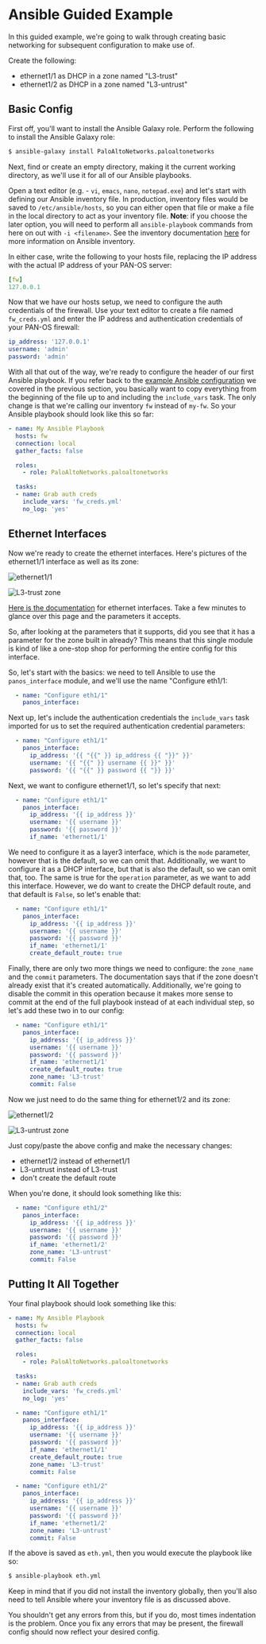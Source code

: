 # Ansible Guided Example

In this guided example, we're going to walk through creating basic networking
for subsequent configuration to make use of.

Create the following:

* ethernet1/1 as DHCP in a zone named "L3-trust"
* ethernet1/2 as DHCP in a zone named "L3-untrust"


## Basic Config

First off, you'll want to install the Ansible Galaxy role.  Perform the
following to install the Ansible Galaxy role:

```bash
$ ansible-galaxy install PaloAltoNetworks.paloaltonetworks
```

Next, find or create an empty directory, making it the current working
directory, as we'll use it for all of our Ansible playbooks.

Open a text editor (e.g. - `vi`, `emacs`, `nano`, `notepad.exe`) and let's
start with defining our Ansible inventory file.  In production, inventory files
would be saved to `/etc/ansible/hosts`, so you can either open that file or
make a file in the local directory to act as your inventory file.  **Note**:
if you choose the later option, you will need to perform all `ansible-playbook`
commands from here on out with `-i <filename>`.  See the inventory documentation
[here](https://docs.ansible.com/ansible/latest/user_guide/intro_inventory.html)
for more information on Ansible inventory.

In either case, write the following to your hosts file, replacing the IP
address with the actual IP address of your PAN-OS server:

```yml
[fw]
127.0.0.1
```

Now that we have our hosts setup, we need to configure the auth credentials
of the firewall.  Use your text editor to create a file named `fw_creds.yml`
and enter the IP address and authentication credentials of your PAN-OS
firewall:

```yml
ip_address: '127.0.0.1'
username: 'admin'
password: 'admin'
```

With all that out of the way, we're ready to configure the header of our first
Ansible playbook.  If you refer back to the [example Ansible
configuration](https://paloaltonetworks.github.io/terraform-ansible-intro/docs/ansible-basics.html#example-ansible-configuration)
we covered in the previous section, you basically want to copy everything
from the beginning of the file up to and including the `include_vars`
task.  The only change is that we're calling our inventory `fw` instead of
`my-fw`.  So your Ansible playbook should look like this so far:

```yml
- name: My Ansible Playbook
  hosts: fw
  connection: local
  gather_facts: false

  roles:
    - role: PaloAltoNetworks.paloaltonetworks

  tasks:
  - name: Grab auth creds
    include_vars: 'fw_creds.yml'
    no_log: 'yes'
```

## Ethernet Interfaces

Now we're ready to create the ethernet interfaces.  Here's pictures of the
ethernet1/1 interface as well as its zone:

![ethernet1/1](../pics/eth1.png)

![L3-trust zone](../pics/l3-trust.png)

[Here is the
documentation](http://panwansible.readthedocs.io/en/latest/modules/panos_interface_module.html)
for ethernet interfaces.  Take a few minutes to glance over this page and the
parameters it accepts.

So, after looking at the parameters that it supports, did you see that it has
a parameter for the zone built in already?  This means that this single module
is kind of like a one-stop shop for performing the entire config for this
interface.

So, let's start with the basics:  we need to tell Ansible to use
the `panos_interface` module, and we'll use the name "Configure eth1/1:

```yml
  - name: "Configure eth1/1"
    panos_interface:
```

Next up, let's include the authentication credentials the `include_vars` task
imported for us to set the required authentication credential parameters:

```yml
  - name: "Configure eth1/1"
    panos_interface:
      ip_address: '{{ "{{" }} ip_address {{ "}}" }}'
      username: '{{ "{{" }} username {{ }}" }}'
      password: '{{ "{{" }} password {{ "}} }}'
```

Next, we want to configure ethernet1/1, so let's specify that next:

```yml
  - name: "Configure eth1/1"
    panos_interface:
      ip_address: '{{ ip_address }}'
      username: '{{ username }}'
      password: '{{ password }}'
      if_name: 'ethernet1/1'
```

We need to configure it as a layer3 interface, which is the `mode` parameter,
however that is the default, so we can omit that.  Additionally, we want to
configure it as a DHCP interface, but that is also the default, so we can omit
that, too.  The same is true for the `operation` parameter, as we want to add
this interface.  However, we do want to create the DHCP default route, and that
default is `False`, so let's enable that:

```yml
  - name: "Configure eth1/1"
    panos_interface:
      ip_address: '{{ ip_address }}'
      username: '{{ username }}'
      password: '{{ password }}'
      if_name: 'ethernet1/1'
      create_default_route: true
```

Finally, there are only two more things we need to configure:  the
`zone_name` and the `commit` parameters.  The documentation says that if the
zone doesn't already exist that it's created automatically.  Additionally,
we're going to disable the commit in this operation because it makes more sense
to commit at the end of the full playbook instead of at each individual step,
so let's add these two in to our config:

```yml
  - name: "Configure eth1/1"
    panos_interface:
      ip_address: '{{ ip_address }}'
      username: '{{ username }}'
      password: '{{ password }}'
      if_name: 'ethernet1/1'
      create_default_route: true
      zone_name: 'L3-trust'
      commit: False
```

Now we just need to do the same thing for ethernet1/2 and its zone:

![ethernet1/2](../pics/eth2.png)

![L3-untrust zone](../pics/l3-untrust.png)

Just copy/paste the above config and make the necessary changes:

* ethernet1/2 instead of ethernet1/1
* L3-untrust instead of L3-trust
* don't create the default route

When you're done, it should look something like this:

```yml
  - name: "Configure eth1/2"
    panos_interface:
      ip_address: '{{ ip_address }}'
      username: '{{ username }}'
      password: '{{ password }}'
      if_name: 'ethernet1/2'
      zone_name: 'L3-untrust'
      commit: False
```

## Putting It All Together

Your final playbook should look something like this:

```yml
- name: My Ansible Playbook
  hosts: fw
  connection: local
  gather_facts: false

  roles:
    - role: PaloAltoNetworks.paloaltonetworks

  tasks:
  - name: Grab auth creds
    include_vars: 'fw_creds.yml'
    no_log: 'yes'

  - name: "Configure eth1/1"
    panos_interface:
      ip_address: '{{ ip_address }}'
      username: '{{ username }}'
      password: '{{ password }}'
      if_name: 'ethernet1/1'
      create_default_route: true
      zone_name: 'L3-trust'
      commit: False

  - name: "Configure eth1/2"
    panos_interface:
      ip_address: '{{ ip_address }}'
      username: '{{ username }}'
      password: '{{ password }}'
      if_name: 'ethernet1/2'
      zone_name: 'L3-untrust'
      commit: False
```

If the above is saved as `eth.yml`, then you would execute the playbook like
so:

```bash
$ ansible-playbook eth.yml
```

Keep in mind that if you did not install the inventory globally, then you'll
also need to tell Ansible where your inventory file is as discussed above.

You shouldn't get any errors from this, but if you do, most times indentation
is the problem.  Once you fix any errors that may be present, the firewall
config should now reflect your desired config.
